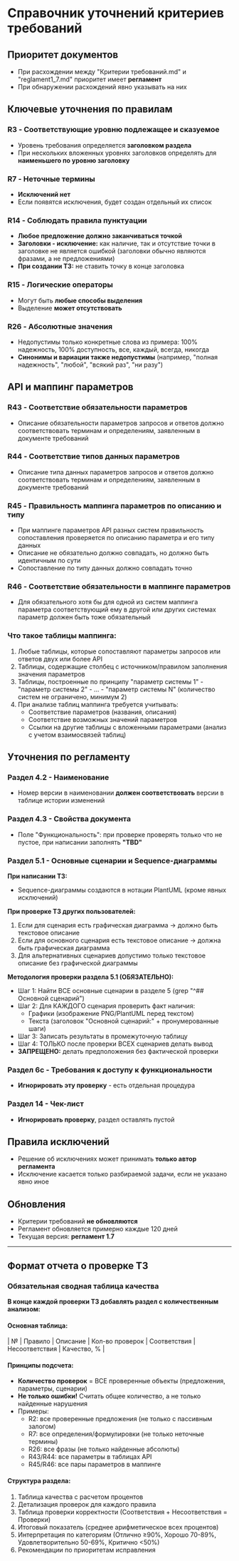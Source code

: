 # Справочник уточнений критериев требований

## Приоритет документов
- При расхождении между "Критерии требований.md" и "reglament1_7.md" приоритет имеет **регламент**
- При обнаружении расхождений явно указывать на них

## Ключевые уточнения по правилам

### R3 - Соответствующие уровню подлежащее и сказуемое
- Уровень требования определяется **заголовком раздела**
- При нескольких вложенных уровнях заголовков определять для **наименьшего по уровню заголовку**

### R7 - Неточные термины
- **Исключений нет**
- Если появятся исключения, будет создан отдельный их список

### R14 - Соблюдать правила пунктуации
- **Любое предложение должно заканчиваться точкой**
- **Заголовки - исключение:** как наличие, так и отсутствие точки в заголовке не является ошибкой (заголовки обычно являются фразами, а не предложениями)
- **При создании ТЗ:** не ставить точку в конце заголовка

### R15 - Логические операторы
- Могут быть **любые способы выделения**
- Выделение **может отсутствовать**

### R26 - Абсолютные значения
- Недопустимы только конкретные слова из примера: 100% надежность, 100% доступность, все, каждый, всегда, никогда
- **Синонимы и вариации также недопустимы** (например, "полная надежность", "любой", "всякий раз", "ни разу")

## API и маппинг параметров

### R43 - Соответствие обязательности параметров
- Описание обязательности параметров запросов и ответов должно соответствовать терминам и определениям, заявленным в документе требований

### R44 - Соответствие типов данных параметров
- Описание типа данных параметров запросов и ответов должно соответствовать терминам и определениям, заявленным в документе требований

### R45 - Правильность маппинга параметров по описанию и типу
- При маппинге параметров API разных систем правильность сопоставления проверяется по описанию параметра и его типу данных
- Описание не обязательно должно совпадать, но должно быть идентичным по сути
- Сопоставление по типу данных должно совпадать точно

### R46 - Соответствие обязательности в маппинге параметров
- Для обязательного хотя бы для одной из систем маппинга параметра соответствующий ему в другой или других системах параметр должен быть тоже обязательный

### Что такое таблицы маппинга:
1. Любые таблицы, которые сопоставляют параметры запросов или ответов двух или более API
2. Таблицы, содержащие столбец с источником/правилом заполнения значения параметров
3. Таблицы, построенные по принципу "параметр системы 1" - "параметр системы 2" - ... - "параметр системы N" (количество систем не ограничено, минимум 2)
4. При анализе таблиц маппинга требуется учитывать:
   - Соответствие параметров (названия, описания)
   - Соответствие возможных значений параметров
   - Ссылки на другие таблицы с вложенными параметрами (анализ с учетом взаимосвязей таблиц)

## Уточнения по регламенту

### Раздел 4.2 - Наименование
- Номер версии в наименовании **должен соответствовать** версии в таблице истории изменений

### Раздел 4.3 - Свойства документа
- Поле "Функциональность": при проверке проверять только что не пустое, при написании заполнять **"TBD"**

### Раздел 5.1 - Основные сценарии и Sequence-диаграммы

**При написании ТЗ:**
- Sequence-диаграммы создаются в нотации PlantUML (кроме явных исключений)

**При проверке ТЗ других пользователей:**
1. Если для сценария есть графическая диаграмма → должно быть текстовое описание
2. Если для основного сценария есть текстовое описание → должна быть графическая диаграмма
3. Для альтернативных сценариев допустимо только текстовое описание без графической диаграммы

**Методология проверки раздела 5.1 (ОБЯЗАТЕЛЬНО):**
- Шаг 1: Найти ВСЕ основные сценарии в разделе 5 (grep "^## Основной сценарий")
- Шаг 2: Для КАЖДОГО сценария проверить факт наличия:
  * Графики (изображение PNG/PlantUML перед текстом)
  * Текста (заголовок "Основной сценарий:" + пронумерованные шаги)
- Шаг 3: Записать результаты в промежуточную таблицу
- Шаг 4: ТОЛЬКО после проверки ВСЕХ сценариев делать вывод
- **ЗАПРЕЩЕНО:** делать предположения без фактической проверки

### Раздел 6c - Требования к доступу к функциональности
- **Игнорировать эту проверку** - есть отдельная процедура

### Раздел 14 - Чек-лист
- **Игнорировать проверку**, раздел оставлять пустой

## Правила исключений
- Решение об исключениях может принимать **только автор регламента**
- Исключение касается только разбираемой задачи, если не указано явно иное

## Обновления
- Критерии требований **не обновляются**
- Регламент обновляется примерно каждые 120 дней
- Текущая версия: **регламент 1.7**

---

## Формат отчета о проверке ТЗ

### Обязательная сводная таблица качества

**В конце каждой проверки ТЗ добавлять раздел с количественным анализом:**

#### Основная таблица:
| № | Правило | Описание | Кол-во проверок | Соответствия | Несоответствия | Качество, % |

#### Принципы подсчета:
- **Количество проверок** = ВСЕ проверенные объекты (предложения, параметры, сценарии)
- **Не только ошибки!** Считать общее количество, а не только найденные нарушения
- Примеры:
  * R2: все проверенные предложения (не только с пассивным залогом)
  * R7: все определения/формулировки (не только неточные термины)
  * R26: все фразы (не только найденные абсолюты)
  * R43/R44: все параметры в таблицах API
  * R45/R46: все пары параметров в маппинге

#### Структура раздела:
1. Таблица качества с расчетом процентов
2. Детализация проверок для каждого правила
3. Таблица проверки корректности (Соответствия + Несоответствия = Проверки)
4. Итоговый показатель (среднее арифметическое всех процентов)
5. Интерпретация по категориям (Отлично ≥90%, Хорошо 70-89%, Удовлетворительно 50-69%, Критично <50%)
6. Рекомендации по приоритетам исправления
